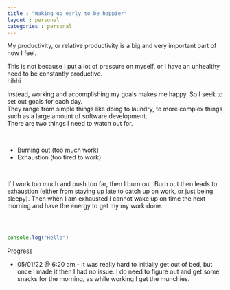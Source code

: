 ```yaml
---
title : "Waking up early to be happier"
layout : personal
categories : personal
---
```


My productivity, or relative productivity is a big and very important part of how I feel.
<br/>

This is not because I put a lot of pressure on myself, or I have an unhealthy need to be constantly productive.
<br/>hihhi

Instead, working and accomplishing my goals makes me happy. So I seek to set out goals for each day.
<br/>
They range from simple things like doing to laundry, to more complex things such as a large amount of software development.
<br/>
There are two things I need to watch out for.

<br/>
   
 <ul class='list-decimal'>
        <li>Burning out (too much work)</li>
        <li>Exhaustion (too tired to work)</li>
    </ul>

<br/>

If I work too much and push too far, then I burn out. Burn out then leads to exhaustion (either from staying up late to catch up on work, or just being sleepy). Then when I am exhausted I cannot wake up on time the next morning and have the energy to get my my work done.

<br/>


```js

console.log("Hello")

```
<a class='text-2xl'>Progress</a>

<ul class='list-desc'>
        <li>05/01/22 @ 6:20 am - It was really hard to initially get out of bed, but once I made it then I had no issue. I do need to figure out and get some snacks for the morning, as while working I get the munchies.</li>


</ul>
